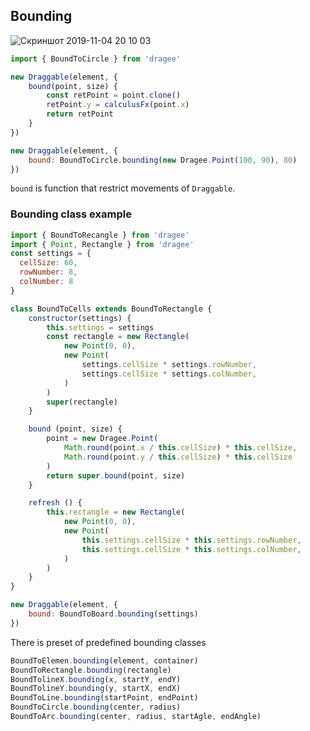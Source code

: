 ## Bounding
![Скриншот 2019-11-04 20 10 03](https://user-images.githubusercontent.com/244409/68145781-36dd3500-ff3f-11e9-8ab2-5f0d22b1d448.png)

```javascript
import { BoundToCircle } from 'dragee'

new Draggable(element, {
    bound(point, size) {
        const retPoint = point.clone()
        retPoint.y = calculusFx(point.x)
        return retPoint
    }
})

new Draggable(element, {
    bound: BoundToCircle.bounding(new Dragee.Point(100, 90), 80)
})
```

`bound` is function that restrict movements of `Draggable`.

### Bounding class example

```javascript
import { BoundToRecangle } from 'dragee'
import { Point, Rectangle } from 'dragee'
const settings = {
  cellSize: 60,
  rowNumber: 8,
  colNumber: 8
}

class BoundToCells extends BoundToRectangle {
    constructor(settings) {
        this.settings = settings
        const rectangle = new Rectangle(
            new Point(0, 0),
            new Point(
                settings.cellSize * settings.rowNumber,
                settings.cellSize * settings.colNumber,
            )
        )
        super(rectangle)
    }

    bound (point, size) {
        point = new Dragee.Point(
            Math.round(point.x / this.cellSize) * this.cellSize,
            Math.round(point.y / this.cellSize) * this.cellSize
        )
        return super.bound(point, size)
    }

    refresh () {
        this.rectangle = new Rectangle(
            new Point(0, 0),
            new Point(
                this.settings.cellSize * this.settings.rowNumber,
                this.settings.cellSize * this.settings.colNumber,
            )
        )
    }
}

new Draggable(element, {
    bound: BoundToBoard.bounding(settings)
})
```

There is preset of predefined bounding classes
```javascript
BoundToElemen.bounding(element, container)
BoundToRectangle.bounding(rectangle)
BoundTolineX.bounding(x, startY, endY)
BoundTolineY.bounding(y, startX, endX)
BoundToLine.bounding(startPoint, endPoint)
BoundToCircle.bounding(center, radius)
BoundToArc.bounding(center, radius, startAgle, endAngle)
```
